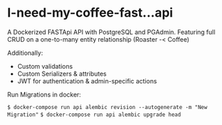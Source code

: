 # I-need-my-coffee-fast...api
A Dockerized FASTApi API with PostgreSQL and PGAdmin. Featuring full CRUD on a one-to-many entity relationship (Roaster -< Coffee)

Additionally:
- Custom validations
- Custom Serializers & attributes
- JWT for authentication & admin-specific actions


Run Migrations in docker:

`$ docker-compose run api alembic revision --autogenerate -m "New Migration"`
`$ docker-compose run api alembic upgrade head`
